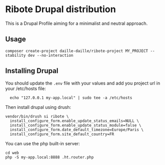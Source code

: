 # Ribote Drupal distribution

This is a Drupal Profile aiming for a minimalist and neutral approach. 

## Usage

```
composer create-project daille-daille/ribote-project MY_PROJECT --stability dev --no-interaction
```

## Installing Drupal

You should update the `.env` file with your values and add you project url in your /etc/hosts file:
```shell
  echo "127.0.0.1 my-app.local" | sudo tee -a /etc/hosts
```

Then install drupal using drush:
```shell
vendor/bin/drush si ribote \
  install_configure_form.enable_update_status_emails=NULL \
  install_configure_form.enable_update_status_module=false \
  install_configure_form.date_default_timezone=Europe/Paris \
  install_configure_form.site_default_country=FR
```

You can use the php built-in server:
```shell
cd web
php -S my-app.local:8888 .ht.router.php
```
